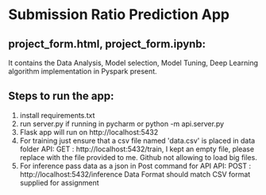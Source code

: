 # Submission Ratio Prediction App

## project_form.html, project_form.ipynb:
It contains the Data Analysis, Model selection, Model Tuning, Deep Learning algorithm implementation in Pyspark present.


## Steps to run the app:
1. install requirements.txt
2. run server.py if running in pycharm
      or
   python -m api.server.py
3. Flask app will run on http://localhost:5432
4. For training just ensure that a csv file named 'data.csv' is placed in data folder
   API: GET : http://localhost:5432/train, I kept an empty file, please replace with the file provided to me. Github not allowing to load big files.
5. For inference pass data as a json in Post command for API
   API: POST : http://localhost:5432/inference
   Data Format should match CSV format supplied for assignment

